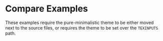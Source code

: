 # Compare Examples

These examples require the pure-minimalistic theme to be
either moved next to the source files, or requires
the theme to be set over the `TEXINPUTS` path.
